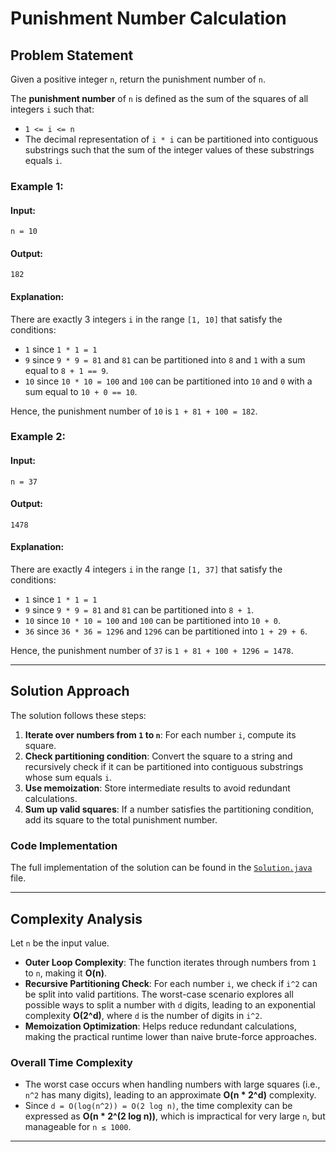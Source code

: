 # Punishment Number Calculation

## Problem Statement
Given a positive integer `n`, return the punishment number of `n`.

The **punishment number** of `n` is defined as the sum of the squares of all integers `i` such that:
- `1 <= i <= n`
- The decimal representation of `i * i` can be partitioned into contiguous substrings such that the sum of the integer values of these substrings equals `i`.

### Example 1:
#### Input:
```plaintext
n = 10
```
#### Output:
```plaintext
182
```
#### Explanation:
There are exactly 3 integers `i` in the range `[1, 10]` that satisfy the conditions:
- `1` since `1 * 1 = 1`
- `9` since `9 * 9 = 81` and `81` can be partitioned into `8` and `1` with a sum equal to `8 + 1 == 9`.
- `10` since `10 * 10 = 100` and `100` can be partitioned into `10` and `0` with a sum equal to `10 + 0 == 10`.

Hence, the punishment number of `10` is `1 + 81 + 100 = 182`.

### Example 2:
#### Input:
```plaintext
n = 37
```
#### Output:
```plaintext
1478
```
#### Explanation:
There are exactly 4 integers `i` in the range `[1, 37]` that satisfy the conditions:
- `1` since `1 * 1 = 1`
- `9` since `9 * 9 = 81` and `81` can be partitioned into `8 + 1`.
- `10` since `10 * 10 = 100` and `100` can be partitioned into `10 + 0`.
- `36` since `36 * 36 = 1296` and `1296` can be partitioned into `1 + 29 + 6`.

Hence, the punishment number of `37` is `1 + 81 + 100 + 1296 = 1478`.

---

## Solution Approach
The solution follows these steps:
1. **Iterate over numbers from `1` to `n`**: For each number `i`, compute its square.
2. **Check partitioning condition**: Convert the square to a string and recursively check if it can be partitioned into contiguous substrings whose sum equals `i`.
3. **Use memoization**: Store intermediate results to avoid redundant calculations.
4. **Sum up valid squares**: If a number satisfies the partitioning condition, add its square to the total punishment number.

### Code Implementation
The full implementation of the solution can be found in the [`Solution.java`](Solution.java) file.

---

## Complexity Analysis
Let `n` be the input value.
- **Outer Loop Complexity**: The function iterates through numbers from `1` to `n`, making it **O(n)**.
- **Recursive Partitioning Check**: For each number `i`, we check if `i^2` can be split into valid partitions. The worst-case scenario explores all possible ways to split a number with `d` digits, leading to an exponential complexity **O(2^d)**, where `d` is the number of digits in `i^2`.
- **Memoization Optimization**: Helps reduce redundant calculations, making the practical runtime lower than naive brute-force approaches.

### Overall Time Complexity
- The worst case occurs when handling numbers with large squares (i.e., `n^2` has many digits), leading to an approximate **O(n * 2^d)** complexity.
- Since `d = O(log(n^2)) = O(2 log n)`, the time complexity can be expressed as **O(n * 2^(2 log n))**, which is impractical for very large `n`, but manageable for `n ≤ 1000`.

---

